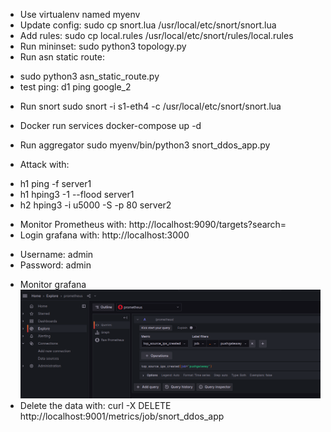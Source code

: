 - Use virtualenv named myenv
- Update config:
sudo cp snort.lua /usr/local/etc/snort/snort.lua
- Add rules:
sudo cp local.rules /usr/local/etc/snort/rules/local.rules
- Run mininset:
sudo python3 topology.py
- Run asn static route:
+ sudo python3 asn_static_route.py
+ test ping:
 d1 ping google_2
- Run snort
sudo snort -i s1-eth4 -c /usr/local/etc/snort/snort.lua
- Docker run services
docker-compose up -d
- Run aggregator
sudo myenv/bin/python3 snort_ddos_app.py

- Attack with:
+ h1 ping -f server1
+ h1 hping3 -1 --flood server1
+ h2 hping3 -i u5000 -S -p 80 server2

- Monitor Prometheus with:
http://localhost:9090/targets?search=
- Login grafana with:
http://localhost:3000
+ Username: admin
+ Password: admin

- Monitor grafana
![img.png](img.png)
- Delete the data with:
curl -X DELETE http://localhost:9001/metrics/job/snort_ddos_app
